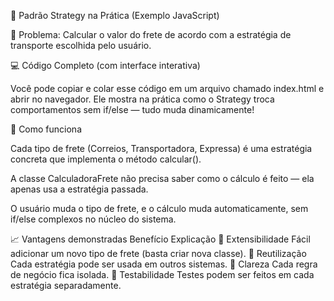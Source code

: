 🧩 Padrão Strategy na Prática (Exemplo JavaScript)

🧠 Problema: Calcular o valor do frete de acordo com a estratégia de transporte escolhida pelo usuário.

💻 Código Completo (com interface interativa)

Você pode copiar e colar esse código em um arquivo chamado index.html e abrir no navegador.
Ele mostra na prática como o Strategy troca comportamentos sem if/else — tudo muda dinamicamente!

🧠 Como funciona

Cada tipo de frete (Correios, Transportadora, Expressa) é uma estratégia concreta que implementa o método calcular().

A classe CalculadoraFrete não precisa saber como o cálculo é feito — ela apenas usa a estratégia passada.

O usuário muda o tipo de frete, e o cálculo muda automaticamente, sem if/else complexos no núcleo do sistema.

📈 Vantagens demonstradas
Benefício	Explicação
🔄 Extensibilidade	Fácil adicionar um novo tipo de frete (basta criar nova classe).
🧩 Reutilização	Cada estratégia pode ser usada em outros sistemas.
🧠 Clareza	Cada regra de negócio fica isolada.
🧪 Testabilidade	Testes podem ser feitos em cada estratégia separadamente.
